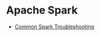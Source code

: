 # Apache Spark

* [Common Spark Troubleshooting](http://www.datastax.com/dev/blog/common-spark-troubleshooting)
